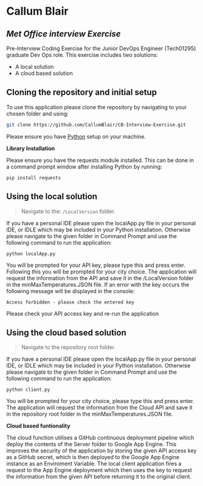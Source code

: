 # Callum Blair
## _Met Office interview Exercise_

Pre-Interview Coding Exercise for the Junior DevOps Engineer (Tech01295) graduate Dev Ops role.
This exercise includes two solutions:

- A local solution
- A cloud based solution

##  Cloning the repository and initial setup

To use this application please clone the repository by navigating to your chosen folder and using:
```sh
git clone https://github.com/CallumBlair/CB-Interview-Exercise.git
```
Please ensure you have [Python](https://www.python.org/) setup on your machine.

**Library Installation**

Please ensure you have the requests module installed.
This can be done in a command prompt window after installing Python by running:
```
pip install requests
```
## Using the local solution
> Navigate to the: `/LocalVersion` folder.

If you have a personal IDE please open the localApp.py file in your personal IDE, or IDLE which may be included in your Python installation.
Otherwise please navigate to the given folder in Command Prompt and use the following command to run the application:
```
python localApp.py
```
You will be prompted for your API key, please type this and press enter.
Following this you will be prompted for your city choice.
The application will request the information from the API and save it in the /LocalVersion folder in the minMaxTemperatures.JSON file.
If an error with the key occurs the following message will be displayed in the console:
```
Access forbidden - please check the entered key
```
Please check your API access key and re-run the application
## Using the cloud based solution
> Navigate to the repository root folder.

If you have a personal IDE please open the localApp.py file in your personal IDE, or IDLE which may be included in your Python installation.
Otherwise please navigate to the given folder in Command Prompt and use the following command to run the application:
```
python client.py
```
You will be prompted for your city choice, please type this and press enter.
The application will request the information from the Cloud API and save it in the repository root folder in the minMaxTemperatures.JSON file.

**Cloud based funtionality**

The cloud function utilises a GitHub continuous deployment pipeline which deploy the contents of the Server folder to Google App Engine.
This improves the security of the application by storing the given API access key as a GitHub secret, which is then deployed to the Google App Engine instance as an Enviroment Variable.
The local client application fires a request to the App Engine deployment which then uses the key to request the information from the given API before returning it to the original client.


